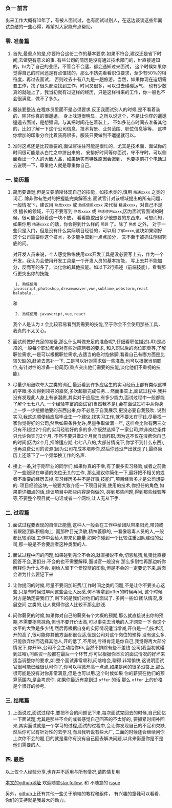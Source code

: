 ### 负一 前言
出来工作大概有10年了，有被人面试过，也有面试过别人，在这边谈谈这些年面试总结的一些心得，希望对大家能有点帮助。

### 零. 准备篇
1. 首先,最重点的是,你要符合这份工作的基本要求.如果不符合,建议还是省下时间,去做更有意义的事. 
有些公司的简历是没有通过技术部门的，hr直接通知的，hr为了自己的业绩，不管合不合适，都会通知过来面试，
这个时候如果你觉得自己的时间还是有点值钱的，那么不妨先看看职位要求，至少有50%的相符度，再过去面试，
否则过去十有八九是一趟旅游。当然，如果你现在迫切需要工作，找了很久都没找到工作，时间又很多，可以过去碰碰运气，
也有少数真的就碰上了，我当初就有过这样的经历，只是这样得来的工作，你一般也不会很满意，做不了多久。  

1. 服装要整洁,在程序员里面不是必须要求,反正我面试别人的时候,是不看着装的，除非你真的很邋遢，
身上味道很明显，之所以说这个，不是让你穿的邋邋遢遢去面试，是想强调，与其把时间花在着装上，
不如多花点时间去准备其他的，比如了解一下这个公司信息、技术背景、业务范围、职位信息等等，
这样你增加的印象分会比着装高很多，服装只要做到不邋遢就可以。

1. 准时这点还是比较重要的,面试官往往可能是很忙的，尤其是技术面，面试你的时间很可能是从白忙之中挤出来的，
安排好时间等你面试，守不守时，可以侧面看出一个人的大致人品，如果确实有特殊原因会迟到，
也要提前打个电话过去说明一下，尊重他人就是尊重你自己。

### 一. 简历篇
1. 简历要谦逊,但是又要清晰体现自己的技能，如技术类的,慎用 `精通xxxx` 之类的词汇. 除非你有绝对的把握能完美解答出
面试官针对该领域提出的所有问题，一般情况下，建议用 `熟悉xxxx` 或 `熟练使用xxxx` 来代替 `精通xxxx`，对自己不是很
擅长的领域，千万不要写到 `熟悉xxxx` 或 `熟练使用xxxx`,因为面试官面试的时候，很可能会揪着这一块不放，
看看能挖出多少他想要的东西来，可想而知，如果你用 `精通xxxx` 的话，你会得到什么样的 `照顾` 了。除了 `熟悉` 之外，
对于一些只是入门，但是没有什么实际项目经验的，可以用 `了解xxxx`,这块如果刚好这个公司需要你这个技术，多少能争取到一点点加分，
又不至于被抓住刨根究底的问。

    对开发人员来说，个人感觉熟练使用xxx开发工具是没必要写上去，作为一个开发，我认为会使用开发工具是一个开发人员的基本技能，
    写上去并不能加分，反而写的多了，淡化你的其他技能。如以下2行描述（前端技能），看看那行更突出你的技能

        1. 熟练使用 javascript,photoshop,dreamweaver,vue,sublime,webstorm,react balabala...
    和

        2. 熟练使用 javascript,vue,react

    我个人是认为 `2` 会比较容易看到我需要的技能,至于你会不会使用那些工具，我真的不太关心。

1. 面试前做好充足的准备,那么什么叫做充足的准备呢?,仔细看职位描述(JD)是必须的,一般每个职位都会对有些对应聘者的要求,
和入职以后的岗位职责等,了解职位需求,一是可以根据职位需求,去适当的临时抱佛脚,看看自己有哪方面是比较欠缺的,赶紧去恶补一下,
二是可以针对需求做一些准备,也可以根据当前职位,有针对性的准备一份简历(重点突出他们需要的技能,淡化他们不重视的技能).

1. 尽量少用鼓吹夸大之类的词汇,最近看到许多应届生的实习经历上都有类似这样的字眼:多次得到领导的嘉奖,多次超额完成任务...
然而事实上,面试过程中,我并没有发现此人身上有该潜质,其实对于应届生,有多少能力,面试过程中一般都能了解个七七八八,
一个经验丰富的面试官(当然我不是),会在面试过程中从你身上一步一步挖掘他要的东西出来,你不必急于自我展示,更没必要自我鼓吹.
说到实习,我这边顺便给应届毕业生一个建议,找实习工作,就不要太在乎钱,尽量找一家你觉得好的公司,然后如果条件允许,尽量争取做满一年,
这样会比你有两三次只有不超过2个月的实习经验好的多的多.你既然选择了一家公司,除非岗位条件只允许你实习2个月,
不然不要只做2个月就自动辞职,因为这不仅在浪费你自己的时间(因为2个月,扣除适应期,七七八八的,大部分情况下,你学不到什么东西),
也再浪费公司的资源(因为公司花成本培养你,然后你还没产出就走了),最终简历上还落下了一个频繁换工作的名声.

1. 接上一条,对于刚毕业的同学们,如果你真的不幸,有了很多实习经验,或者之前做了一些跟现在申请的岗位无关的工作,
那么建议你简化一下,最好把不相关的或者不重要的经历去掉,实习经历多并不是好事,技能广,项目经验多才是公司想要的.
项目经验这块,一般要大致介绍一下项目背景,使用的技术,你担任的角色,如果更详细点的话,谈谈项目中那些内容是你做的,
碰到那些问题,得到那些经验等等,不要整个项目就一句话或者一个网址,让人无从下手.


### 二. 过程篇

1. 面试过程要表现的自信正能量,这种人一般会在工作中给团队带来阳光,带领或者跟随团队积极向上. 而那种目光涣散,精神萎靡的,
一看像吸毒人员的人,一般都比较消极,工作中会给人带来负能量.如果你碰到一个比较注重团队建设的公司,那一般是不会要后者这种类型的人.

1. 面试过程中问的问题,如果碰到完全不会的,就直接说不会,切忌乱猜,乱猜比直接回答不会,更扣分.不会的也不需要解释,面试官一般没有
那么多耐性再那边听你解释你为什么不会. 别给人留下个爱狡辩的印象,但是不会的一定要记下来,后面会讲为什么要记下来

1. 让你提问的时候,尽量不要问加班费/工作时间之类的问题,不是让你不要关心这些,只是有时候过早问这些会让人反感,何不等拿到offer的时候再问,
这个时候对方是确定要我们了,剩下的是我们对他们的面试了. 多问一些如 团队情况,发展空间 之类的,让人觉得你这人比较不那么肤浅.

1. 问你薪资的时候,如果你对自己的薪资有个大概的预期,那么就直接说出你的预期,不需要拐弯抹角,但也不要开价太高,可以事先去当地的人才网查一下
你这个水平的大致是多少钱,然后再根据自身的实际情况适当增减,开价是一门技术活,开的高了,很可能你其他方面都很合适,但是公司对这个岗位的预算
没有这么多,只能放弃你而选择其他人,开的低了,不用说,亏得肯定是你自己,我觉得再大部分情况下,你开5k,公司不会主动给你6k,当然不排除有些不差钱
公司(我当初就碰到过哈),问薪资一般都在最后一个环节,你可以根据你本次的面试情况的好坏来适当调整你的要求,如:整个面试非常顺利,问啥啥会,聊得
非常愉快,这说明面试官很可能已经很认可你了,你可以稍微开高一点点,如果是问的很多没答上,那么很可能是没有对你非常满意,但是也可以用.这个时候如果
你的薪资在他们的预算范围内,是会考虑你. 如果你最近有拿到过 `offer` 的话,那么 `offer` 上的价格是个很好的参考.

### 三. 结尾篇

1. 上面说过,面试过程中,要把不会的问题记下来,每次面试完回去的时候,自己回忆一下面试题,尤其是那些不会的或者感觉自己回答的不太好的,
要抓紧时间补回来,其实面试就是一个学习的过程,面试的过程中,会让你发现自己的不足和欠缺,然后你可以有针对性的去学习,而且我听说有些大厂,
二面的时候还会继续问你上次你不会的题,目的就是看你有没有自己回去解决问题,以此来衡量你是不是他们需要的人.

### 四. 最后

以上仅个人经验分享,也许并不适用与所有情况,请酌情复用

[本文的github地址](https://github.com/noahlam/articles)
欢迎随意[star](https://github.com/noahlam/articles),[follow](https://github.com/noahlam),
和 不随意的 [issue](https://github.com/noahlam/articles/issues)

另外，[github](https://github.com/noahlam/articles)上还有其他一些关于前端的教程和组件，
有兴趣的童鞋可以看看，你们的支持就是我最大的动力。


